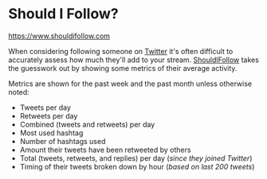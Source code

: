 # Should I Follow?

https://www.shouldifollow.com

When considering following someone on [Twitter](https://twitter.com/) it's often difficult to accurately assess how much they'll add to your stream. [ShouldIFollow](https://www.shouldifollow.com) takes the guesswork out by showing some metrics of their average activity. 

Metrics are shown for the past week and the past month unless otherwise noted:

* Tweets per day
* Retweets per day
* Combined (tweets and retweets) per day
* Most used hashtag
* Number of hashtags used
* Amount their tweets have been retweeted by others
* Total (tweets, retweets, and replies) per day (_since they joined Twitter_)
* Timing of their tweets broken down by hour (_based on last 200 tweets_)
